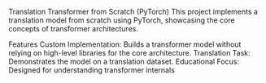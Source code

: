 Translation Transformer from Scratch (PyTorch)
This project implements a translation model from scratch using PyTorch, showcasing the core concepts of transformer architectures.

Features
Custom Implementation: Builds a transformer model without relying on high-level libraries for the core architecture.
Translation Task: Demonstrates the model on a translation dataset.
Educational Focus: Designed for understanding transformer internals
